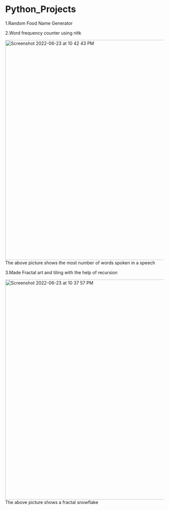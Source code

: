 # Python_Projects
1.Random Food Name Generator 


2.Word frequency counter using nltk 

<img width="700" alt="Screenshot 2022-06-23 at 10 42 43 PM" src="https://user-images.githubusercontent.com/73593914/175356452-0e5e8299-b7c6-4810-baaf-06ce65b85fad.png">
The above picture shows the most number of words spoken in a speech 


3.Made Fractal art and tiling with the help of recursion

<img width="700" alt="Screenshot 2022-06-23 at 10 37 57 PM" src="https://user-images.githubusercontent.com/73593914/175356758-d8f30d8e-a8e1-43a4-8955-67c35ade2462.png">
The above picture shows a fractal snowflake 
